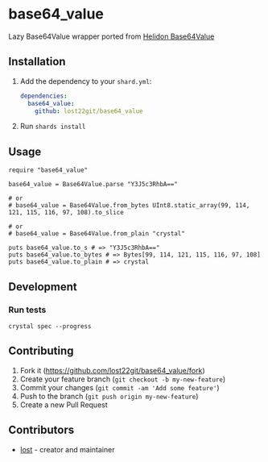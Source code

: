 # base64_value

Lazy Base64Value wrapper ported from [Helidon Base64Value](https://github.com/helidon-io/helidon/blob/main/common/common/src/main/java/io/helidon/common/Base64Value.java)

## Installation

1. Add the dependency to your `shard.yml`:

   ```yaml
   dependencies:
     base64_value:
       github: lost22git/base64_value
   ```

2. Run `shards install`

## Usage

```crystal
require "base64_value"

base64_value = Base64Value.parse "Y3J5c3RhbA=="

# or
# base64_value = Base64Value.from_bytes UInt8.static_array(99, 114, 121, 115, 116, 97, 108).to_slice

# or
# base64_value = Base64Value.from_plain "crystal"

puts base64_value.to_s # => "Y3J5c3RhbA=="
puts base64_value.to_bytes # => Bytes[99, 114, 121, 115, 116, 97, 108]
puts base64_value.to_plain # => crystal

```

## Development

### Run tests

```
crystal spec --progress
```

## Contributing

1. Fork it (<https://github.com/lost22git/base64_value/fork>)
2. Create your feature branch (`git checkout -b my-new-feature`)
3. Commit your changes (`git commit -am 'Add some feature'`)
4. Push to the branch (`git push origin my-new-feature`)
5. Create a new Pull Request

## Contributors

- [lost](https://github.com/your-github-user) - creator and maintainer
